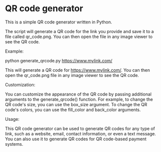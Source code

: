 # QR code generator

This is a simple QR code generator written in Python. 

The script will generate a QR code for the link you provide and save it to a file called qr_code.png. You can then open the file in any image viewer to see the QR code.

Example:

python generate_qrcode.py https://www.mylink.com/

This will generate a QR code for https://www.mylink.com/. You can then open the qr_code.png file in any image viewer to see the QR code.

Customization:

You can customize the appearance of the QR code by passing additional arguments to the generate_qrcode() function. For example, to change the QR code's size, you can use the box_size argument. To change the QR code's colors, you can use the fill_color and back_color arguments.

Usage:

This QR code generator can be used to generate QR codes for any type of link, such as a website, email, contact information, or even a text message. You can also use it to generate QR codes for QR code-based payment systems.


